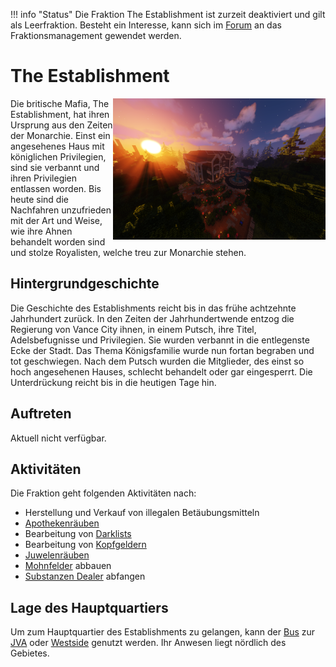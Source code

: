 !!! info "Status"
    Die Fraktion The Establishment ist zurzeit deaktiviert und gilt als Leerfraktion.
    Besteht ein Interesse, kann sich im [Forum](https://germanrp.eu/forum/index.php?board/188-fraktion-vorschlagen/) an das Fraktionsmanagement gewendet werden.

# The Establishment

<img align="right" width="340" eight="340" src="../../../assets/image/fraktionen/EstablishmentHQ.png">

Die britische Mafia, The Establishment, hat ihren Ursprung aus den Zeiten der Monarchie. Einst ein angesehenes Haus mit königlichen Privilegien, sind sie verbannt und ihren Privilegien entlassen worden. Bis heute sind die Nachfahren unzufrieden mit der Art und Weise, wie ihre Ahnen behandelt worden sind und stolze Royalisten, welche treu zur Monarchie stehen.

## Hintergrundgeschichte 

Die Geschichte des Establishments reicht bis in das frühe achtzehnte Jahrhundert zurück. In den Zeiten der Jahrhundertwende entzog die Regierung von Vance City ihnen, in einem Putsch, ihre Titel, Adelsbefugnisse und Privilegien. Sie wurden verbannt in die entlegenste
Ecke der Stadt. Das Thema Königsfamilie wurde nun fortan begraben und tot geschwiegen. Nach dem Putsch wurden die Mitglieder, des einst so hoch angesehenen Hauses, schlecht behandelt oder gar eingesperrt. Die Unterdrückung reicht bis in die heutigen Tage hin.

## Auftreten 
Aktuell nicht verfügbar.


## Aktivitäten
Die Fraktion geht folgenden Aktivitäten nach:

* Herstellung und Verkauf von illegalen Betäubungsmitteln
* [Apothekenräuben](apothekenraub.md)
* Bearbeitung von [Darklists](darklist.md)
* Bearbeitung von [Kopfgeldern](kopfgeld.md)
* [Juwelenräuben](juwelenraub.md)
* [Mohnfelder](../../pages/pflanzen/mohnfeld.md) abbauen
* [Substanzen Dealer](substanzendealer.md) abfangen

## Lage des Hauptquartiers
Um zum Hauptquartier des Establishments zu gelangen, kann der [Bus](../../pages/öpnv/bus.md) zur [JVA](../../pages/orte/jva.md) oder [Westside](../../pages/gebiete/westside.md) genutzt werden. Ihr Anwesen liegt nördlich des Gebietes.

